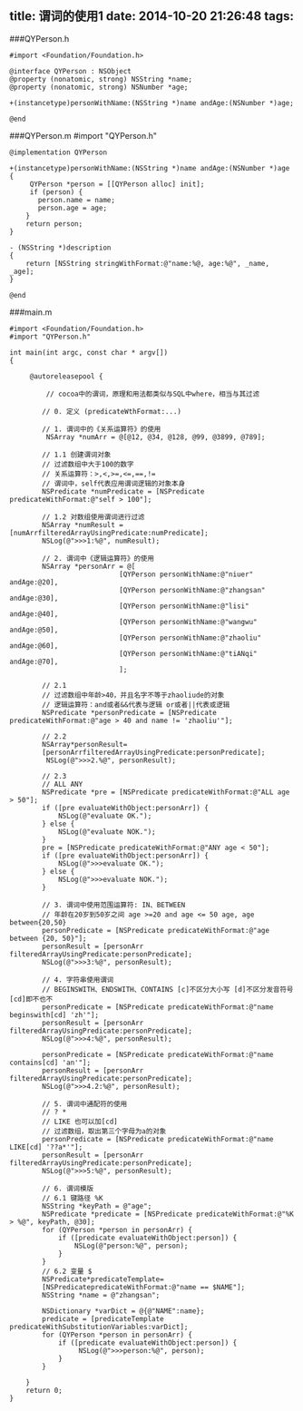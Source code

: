 title: 谓词的使用1
date: 2014-10-20 21:26:48
tags:
---
###QYPerson.h

	#import <Foundation/Foundation.h>

	@interface QYPerson : NSObject
	@property (nonatomic, strong) NSString *name;
	@property (nonatomic, strong) NSNumber *age;

	+(instancetype)personWithName:(NSString *)name andAge:(NSNumber *)age;

	@end


###QYPerson.m
	#import "QYPerson.h"

	@implementation QYPerson

	+(instancetype)personWithName:(NSString *)name andAge:(NSNumber *)age
	{
   		 QYPerson *person = [[QYPerson alloc] init];
   		 if (person) {
     	   person.name = name;
     	   person.age = age;
    	}
    	return person;
    }

	- (NSString *)description
	{
    	return [NSString stringWithFormat:@"name:%@, age:%@", _name, _age];
	}

	@end
	
###main.m

	#import <Foundation/Foundation.h>
	#import "QYPerson.h"

	int main(int argc, const char * argv[])
	{

   		 @autoreleasepool {
        
       		 // cocoa中的谓词，原理和用法都类似与SQL中where，相当与其过滤
        
        	// 0. 定义 (predicateWthFormat:...)
        
        	// 1. 谓词中的《关系运算符》的使用
       		 NSArray *numArr = @[@12, @34, @128, @99, @3899, @789];
        
        	// 1.1 创建谓词对象
        	// 过滤数组中大于100的数字
        	// 关系运算符：>,<,>=,<=,==,!=
        	// 谓词中，self代表应用谓词逻辑的对象本身
        	NSPredicate *numPredicate = [NSPredicate predicateWithFormat:@"self > 100"];
        
        	// 1.2 对数组使用谓词进行过滤
        	NSArray *numResult = [numArrfilteredArrayUsingPredicate:numPredicate];
        	NSLog(@">>>1:%@", numResult);
        
        	// 2. 谓词中《逻辑运算符》的使用
        	NSArray *personArr = @[
                               [QYPerson personWithName:@"niuer" andAge:@20],
                               [QYPerson personWithName:@"zhangsan" andAge:@30],
                               [QYPerson personWithName:@"lisi" andAge:@40],
                               [QYPerson personWithName:@"wangwu" andAge:@50],
                               [QYPerson personWithName:@"zhaoliu" andAge:@60],
                               [QYPerson personWithName:@"tiANqi" andAge:@70],
                               ];
        
        	// 2.1
        	// 过滤数组中年龄>40，并且名字不等于zhaoliude的对象
        	// 逻辑运算符：and或者&&代表与逻辑 or或者||代表或逻辑
        	NSPredicate *personPredicate = [NSPredicate predicateWithFormat:@"age > 40 and name != 'zhaoliu'"];
        
        	// 2.2
			NSArray*personResult=
			[personArrfilteredArrayUsingPredicate:personPredicate];
       		 NSLog(@">>>2.%@", personResult);
        
        	// 2.3
        	// ALL ANY
        	NSPredicate *pre = [NSPredicate predicateWithFormat:@"ALL age > 50"];
        	if ([pre evaluateWithObject:personArr]) {
            	NSLog(@"evaluate OK.");
        	} else {
            	NSLog(@"evaluate NOK.");
        	}
        	pre = [NSPredicate predicateWithFormat:@"ANY age < 50"];
        	if ([pre evaluateWithObject:personArr]) {
            	NSLog(@">>>evaluate OK.");
        	} else {
            	NSLog(@">>>evaluate NOK.");
        	}
        
        	// 3. 谓词中使用范围运算符: IN、BETWEEN
        	// 年龄在20岁到50岁之间 age >=20 and age <= 50 age, age between{20,50}
        	personPredicate = [NSPredicate predicateWithFormat:@"age between {20, 50}"];
        	personResult = [personArr filteredArrayUsingPredicate:personPredicate];
        	NSLog(@">>>3:%@", personResult);
        
        	// 4. 字符串使用谓词
        	// BEGINSWITH、ENDSWITH、CONTAINS [c]不区分大小写 [d]不区分发音符号 [cd]即不也不
        	personPredicate = [NSPredicate predicateWithFormat:@"name beginswith[cd] 'zh'"];
        	personResult = [personArr filteredArrayUsingPredicate:personPredicate];
        	NSLog(@">>>4:%@", personResult);
        
        	personPredicate = [NSPredicate predicateWithFormat:@"name contains[cd] 'an'"];
        	personResult = [personArr filteredArrayUsingPredicate:personPredicate];
        	NSLog(@">>>4.2:%@", personResult);
        
        	// 5. 谓词中通配符的使用
        	// ? *
        	// LIKE 也可以加[cd]
        	// 过滤数组，取出第三个字母为a的对象
        	personPredicate = [NSPredicate predicateWithFormat:@"name LIKE[cd] '??a*'"];
        	personResult = [personArr filteredArrayUsingPredicate:personPredicate];
        	NSLog(@">>>5:%@", personResult);
        
        	// 6. 谓词模版
        	// 6.1 键路径 %K
        	NSString *keyPath = @"age";
        	NSPredicate *predicate = [NSPredicate predicateWithFormat:@"%K > %@", keyPath, @30];
        	for (QYPerson *person in personArr) {
            	if ([predicate evaluateWithObject:person]) {
                	NSLog(@"person:%@", person);
            	}
        	}
        	// 6.2 变量 $
        	NSPredicate*predicateTemplate=
        	[NSPredicatepredicateWithFormat:@"name == $NAME"];
        	NSString *name = @"zhangsan";
        
       		NSDictionary *varDict = @{@"NAME":name};
       		predicate = [predicateTemplate predicateWithSubstitutionVariables:varDict];
       		for (QYPerson *person in personArr) {
            	if ([predicate evaluateWithObject:person]) {
               		 NSLog(@">>>person:%@", person);
            	}
       	 	}
        
    	}
    	return 0;
	}

